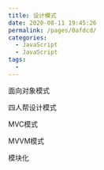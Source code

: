 ```yaml
---
title: 设计模式
date: 2020-08-11 19:45:26
permalink: /pages/0afdcd/
categories: 
  - JavaScript
  - JavaScript
tags: 
  - 
---
```


面向对象模式

四人帮设计模式


MVC模式

MVVM模式


模块化
